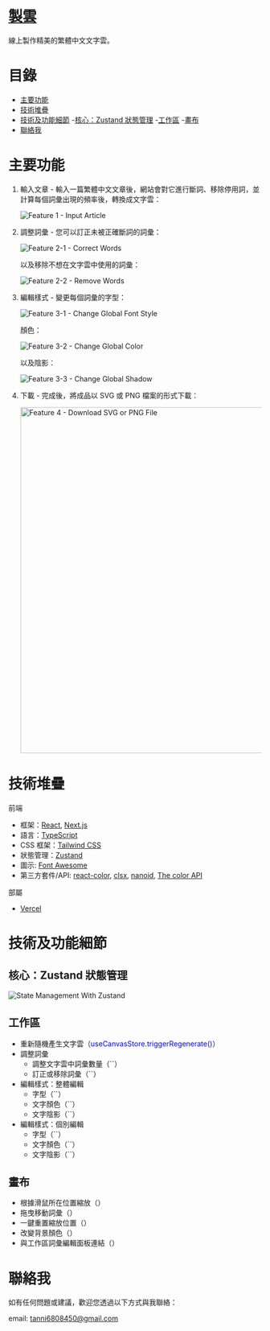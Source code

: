 # [製雲](https://make-clouds.vercel.app/)

線上製作精美的繁體中文文字雲。

# 目錄

- [主要功能](#主要功能)
- [技術堆疊](#技術堆疊)
- [技術及功能細節](#技術及功能細節) -[核心：Zustand 狀態管理](#核心zustand-狀態管理) -[工作區](#工作區) -[畫布](#畫布)
- [聯絡我](#聯絡我)

# 主要功能

1. 輸入文章 - 輸入一篇繁體中文文章後，網站會對它進行斷詞、移除停用詞，並計算每個詞彙出現的頻率後，轉換成文字雲：

   ![Feature 1 - Input Article](./assets/feature_1.gif)

2. 調整詞彙 - 您可以訂正未被正確斷詞的詞彙：

   ![Feature 2-1 - Correct Words](./assets/feature_2-1.gif)

   以及移除不想在文字雲中使用的詞彙：

   ![Feature 2-2 - Remove Words](./assets/feature_2-2.gif)

3. 編輯樣式 - 變更每個詞彙的字型：

   ![Feature 3-1 - Change Global Font Style](./assets/feature_3-1.gif)

   顏色：

   ![Feature 3-2 - Change Global Color](./assets/feature_3-2.gif)

   以及陰影：

   ![Feature 3-3 - Change Global Shadow](./assets/feature_3-3.gif)

4. 下載 - 完成後，將成品以 SVG 或 PNG 檔案的形式下載：

   <img src="./assets/feature_4.png" alt="Feature 4 - Download SVG or PNG File" width="688">

# 技術堆疊

前端

- 框架：[React](https://react.dev/), [Next.js](https://nextjs.org/)
- 語言：[TypeScript](https://www.typescriptlang.org/)
- CSS 框架：[Tailwind CSS](https://tailwindcss.com/)
- 狀態管理：[Zustand](https://github.com/pmndrs/zustand)
- 圖示: [Font Awesome](https://fontawesome.com/license/free)
- 第三方套件/API: [react-color](https://github.com/casesandberg/react-color), [clsx](https://github.com/lukeed/clsx), [nanoid](https://github.com/ai/nanoid), [The color API](https://github.com/joshbeckman/thecolorapi)

部屬

- [Vercel](https://vercel.com/)

# 技術及功能細節

## 核心：Zustand 狀態管理

![State Management With Zustand](./assets/tech-detail_zustand.png)

## 工作區

- 重新隨機產生文字雲（<span style="color:blue">useCanvasStore.triggerRegenerate()</span>）
- 調整詞彙
  - 調整文字雲中詞彙數量（``）
  - 訂正或移除詞彙（``）
- 編輯樣式：整體編輯
  - 字型（``）
  - 文字顏色（``）
  - 文字陰影（``）
- 編輯樣式：個別編輯
  - 字型（``）
  - 文字顏色（``）
  - 文字陰影（``）

## 畫布

- 根據滑鼠所在位置縮放（）
- 拖曳移動詞彙（）
- 一鍵重置縮放位置（）
- 改變背景顏色（）
- 與工作區詞彙編輯面板連結（）

# 聯絡我

如有任何問題或建議，歡迎您透過以下方式與我聯絡：

email: [tanni6808450@gmail.com](mailto:tanni6808450@gmail.com)

